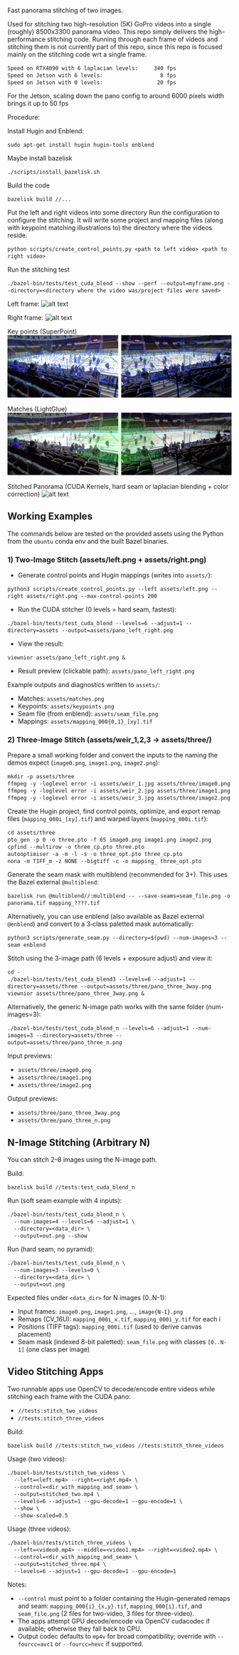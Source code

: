 Fast panorama stitching of two images.

Used for stitching two high-resolution (5K) GoPro videos into a single (roughly) 8500x3300 panorama video.
This repo simply delivers the high-performance stitching code.  Running through each frame of videos and stitching them is not currently part of this repo, since this repo is focused mainly on the stitching code wrt a single frame.

```
Speed on RTX4090 with 6 laplacian levels:     340 fps
Speed on Jetson with 6 levels:                  8 fps
Speed on Jetson with 0 levels:                 20 fps
```

For the Jetson, scaling down the pano config to around 6000 pixels width brings it up to 50 fps

Procedure:

Install Hugin and Enblend:
```
sudo apt-get install hugin hugin-tools enblend
```

Maybe install bazelisk
```
./scripts/install_bazelisk.sh
```

Build the code
```
bazelisk build //...
```

Put the left and right videos into some directory
Run the configuration to configure the stitching. 
It will write some project and mapping files (along with keypoint matching illustrations to) the directory where the videos reside.
```
python scripts/create_control_points.py <path to left video> <path to right video>
```
 
Run the stitching test
```
./bazel-bin/tests/test_cuda_blend --show --perf --output=myframe.png --directory=<directory where the video was/project files were saved>
```

Left frame:
![alt text](./assets/left.png)

Right frame:
![alt text](./assets/right.png)

Key points (SuperPoint)
![alt text](./assets/keypoints.png)

Matches (LightGlue)
![alt text](./assets/matches.png)

Stitched Panorama (CUDA Kernels, hard seam or laplacian blending + color correction)
![alt text](./assets/s.png)

## Working Examples

The commands below are tested on the provided assets using the Python from the `ubuntu` conda env and the built Bazel binaries.

### 1) Two-Image Stitch (assets/left.png + assets/right.png)

- Generate control points and Hugin mappings (writes into `assets/`):
```
python3 scripts/create_control_points.py --left assets/left.png --right assets/right.png --max-control-points 200
```
- Run the CUDA stitcher (0 levels = hard seam, fastest):
```
./bazel-bin/tests/test_cuda_blend --levels=6 --adjust=1 --directory=assets --output=assets/pano_left_right.png
```
- View the result:
```
viewnior assets/pano_left_right.png &
```
- Result preview (clickable path): `assets/pano_left_right.png`

Example outputs and diagnostics written to `assets/`:
- Matches: `assets/matches.png`
- Keypoints: `assets/keypoints.png`
- Seam file (from enblend): `assets/seam_file.png`
- Mappings: `assets/mapping_000{0,1}_[xy].tif`

### 2) Three-Image Stitch (assets/weir_1,2,3 → assets/three/)

Prepare a small working folder and convert the inputs to the naming the demos expect (`image0.png`, `image1.png`, `image2.png`):
```
mkdir -p assets/three
ffmpeg -y -loglevel error -i assets/weir_1.jpg assets/three/image0.png
ffmpeg -y -loglevel error -i assets/weir_2.jpg assets/three/image1.png
ffmpeg -y -loglevel error -i assets/weir_3.jpg assets/three/image2.png
```

Create the Hugin project, find control points, optimize, and export remap files (`mapping_000i_[xy].tif`) and warped layers (`mapping_000i.tif`):
```
cd assets/three
pto_gen -p 0 -o three.pto -f 65 image0.png image1.png image2.png
cpfind --multirow -o three_cp.pto three.pto
autooptimiser -a -m -l -s -o three_opt.pto three_cp.pto
nona -m TIFF_m -z NONE --bigtiff -c -o mapping_ three_opt.pto
```

Generate the seam mask with multiblend (recommended for 3+). This uses the Bazel external `@multiblend`:
```
bazelisk run @multiblend//:multiblend -- --save-seams=seam_file.png -o panorama.tif mapping_????.tif
```
Alternatively, you can use enblend (also available as Bazel external `@enblend`) and convert to a 3‑class paletted mask automatically:
```
python3 scripts/generate_seam.py --directory=$(pwd) --num-images=3 --seam enblend
```

Stitch using the 3-image path (6 levels + exposure adjust) and view it:
```
cd -
./bazel-bin/tests/test_cuda_blend3 --levels=6 --adjust=1 --directory=assets/three --output=assets/three/pano_three_3way.png
viewnior assets/three/pano_three_3way.png &
```

Alternatively, the generic N-image path works with the same folder (num-images=3):
```
./bazel-bin/tests/test_cuda_blend_n --levels=6 --adjust=1 --num-images=3 --directory=assets/three --output=assets/three/pano_three_n.png
```

Input previews:
- `assets/three/image0.png`
- `assets/three/image1.png`
- `assets/three/image2.png`

Output previews:
- `assets/three/pano_three_3way.png`
- `assets/three/pano_three_n.png`

## N-Image Stitching (Arbitrary N)

You can stitch 2–8 images using the N-image path.

Build:
```
bazelisk build //tests:test_cuda_blend_n
```

Run (soft seam example with 4 inputs):
```
./bazel-bin/tests/test_cuda_blend_n \
  --num-images=4 --levels=6 --adjust=1 \
  --directory=<data_dir> \
  --output=out.png --show
```

Run (hard seam, no pyramid):
```
./bazel-bin/tests/test_cuda_blend_n \
  --num-images=3 --levels=0 \
  --directory=<data_dir> \
  --output=out.png
```

Expected files under `<data_dir>` for N images (0..N-1):
- Input frames: `image0.png`, `image1.png`, ..., `image{N-1}.png`
- Remaps (CV_16U): `mapping_000i_x.tif`, `mapping_000i_y.tif` for each i
- Positions (TIFF tags): `mapping_000i.tif` (used to derive canvas placement)
- Seam mask (indexed 8-bit paletted): `seam_file.png` with classes `[0..N-1]` (one class per image)

## Video Stitching Apps

Two runnable apps use OpenCV to decode/encode entire videos while stitching each frame with the CUDA pano:

- `//tests:stitch_two_videos`
- `//tests:stitch_three_videos`

Build:
```
bazelisk build //tests:stitch_two_videos //tests:stitch_three_videos
```

Usage (two videos):
```
./bazel-bin/tests/stitch_two_videos \
  --left=<left.mp4> --right=<right.mp4> \
  --control=<dir_with_mapping_and_seam> \
  --output=stitched_two.mp4 \
  --levels=6 --adjust=1 --gpu-decode=1 --gpu-encode=1 \
  --show \
  --show-scaled=0.5
```

Usage (three videos):
```
./bazel-bin/tests/stitch_three_videos \
  --left=<video0.mp4> --middle=<video1.mp4> --right=<video2.mp4> \
  --control=<dir_with_mapping_and_seam> \
  --output=stitched_three.mp4 \
  --levels=6 --adjust=1 --gpu-decode=1 --gpu-encode=1
```

Notes:
- `--control` must point to a folder containing the Hugin-generated remaps and seam: `mapping_000{i}_{x,y}.tif`, `mapping_000{i}.tif`, and `seam_file.png` (2 files for two-video, 3 files for three-video).
- The apps attempt GPU decode/encode via OpenCV cudacodec if available; otherwise they fall back to CPU.
- Output codec defaults to `mp4v` for broad compatibility; override with `--fourcc=avc1` or `--fourcc=hevc` if supported.
